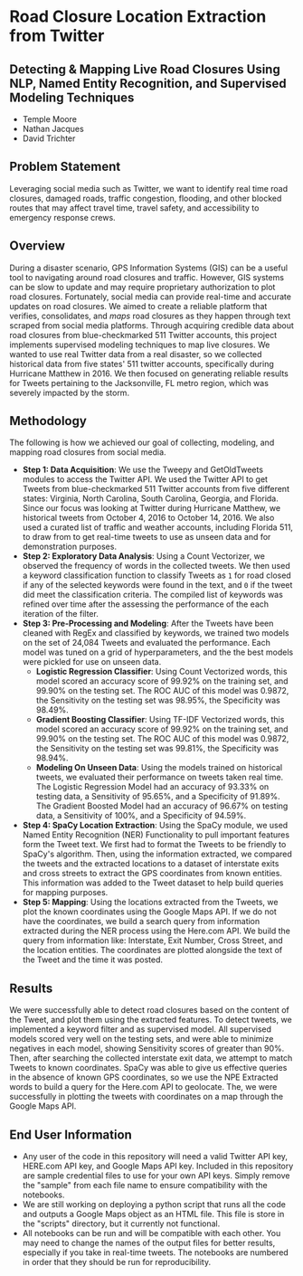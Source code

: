 # Road Closure Location Extraction from Twitter
## Detecting & Mapping Live Road Closures Using NLP, Named Entity Recognition, and Supervised Modeling Techniques

- Temple Moore
- Nathan Jacques
- David Trichter

## Problem Statement
Leveraging social media such as Twitter, we want to identify real time road closures, damaged roads, traffic congestion, flooding, and other blocked routes that may affect travel time, travel safety, and accessibility to emergency response crews.


## Overview
During a disaster scenario, GPS Information Systems (GIS) can be a useful tool to navigating around road closures and traffic. However, GIS systems can be slow to update and may require proprietary authorization to plot road closures. Fortunately, social media can provide real-time and accurate updates on road closures.  We aimed to create a reliable platform that verifies, consolidates, and _maps_ road closures as they happen through text scraped from social media platforms. Through acquiring credible data about road closures from blue-checkmarked 511 Twitter accounts, this project implements supervised modeling techniques to map live closures. We wanted to use real Twitter data from a real disaster, so we collected historical data from five states' 511 twitter accounts, specifically during Hurricane Matthew in 2016. We then focused on generating reliable results for Tweets pertaining to the Jacksonville, FL metro region, which was severely impacted by the storm.

## Methodology
The following is how we achieved our goal of collecting, modeling, and mapping road closures from social media.
- **Step 1: Data Acquisition**: We use the Tweepy and GetOldTweets modules to access the Twitter API. We used the Twitter API to get Tweets from blue-checkmarked 511 Twitter accounts from five different states: Virginia, North Carolina, South Carolina, Georgia, and Florida. Since our focus was looking at Twitter during Hurricane Matthew, we historical tweets from October 4, 2016 to October 14, 2016. We also used a curated list of traffic and weather accounts, including Florida 511, to draw from to get real-time tweets to use as unseen data and for demonstration purposes.
- **Step 2: Exploratory Data Analysis**: Using a Count Vectorizer, we observed the frequency of words in the collected tweets. We then used a keyword classification function to classify Tweets as `1` for road closed  if any of the selected keywords were found in the text, and `0` if the tweet did meet the classification criteria. The compiled list of keywords was refined over time after the assessing the performance of the each iteration of the filter.
- **Step 3: Pre-Processing and Modeling**: After the Tweets have been cleaned with RegEx and classified by keywords, we trained two models on the set of 24,084 Tweets and evaluated the performance. Each model was tuned on a grid of hyperparameters, and the the best models were pickled for use on unseen data.
  - **Logistic Regression Classifier**: Using Count Vectorized words, this model scored an accuracy score of 99.92% on the training set, and 99.90% on the testing set. The ROC AUC of this model was 0.9872, the Sensitivity on the testing set was 98.95%, the Specificity was 98.49%.
  - **Gradient Boosting Classifier**: Using TF-IDF Vectorized words, this model scored an accuracy score of 99.92% on the training set, and 99.90% on the testing set. The ROC AUC of this model was 0.9872, the Sensitivity on the testing set was 99.81%, the Specificity was 98.94%.
  - **Modeling On Unseen Data**: Using the models trained on historical tweets, we evaluated their performance on tweets taken real time. The Logistic Regression Model had an accuracy of 93.33% on testing data, a Sensitivity of 95.65%, and a Specificity of 91.89%. The Gradient Boosted Model had an accuracy of 96.67% on testing data, a Sensitivity of 100%, and a Specificity of 94.59%.
- **Step 4: SpaCy Location Extraction**: Using the SpaCy module, we used Named Entity Recognition (NER) Functionality to pull important features form the Tweet text. We first had to format the Tweets to be friendly to SpaCy's algorithm. Then, using the information extracted, we compared the tweets and the extracted locations to a dataset of interstate exits and cross streets to extract the GPS coordinates from known entities. This information was added to the Tweet dataset to help build queries for mapping purposes.
- **Step 5: Mapping**: Using the locations extracted from the Tweets, we plot the known coordinates using the Google Maps API. If we do not have the coordinates, we build a search query from information extracted during the NER process using the Here.com API. We build the query from information like: Interstate, Exit Number, Cross Street, and the location entities. The coordinates are plotted alongside the text of the Tweet and the time it was posted.

## Results
We were successfully able to detect road closures based on the content of the Tweet, and plot them using the extracted features.  To detect tweets, we implemented a keyword filter and as supervised model. All supervised models scored very well on the testing sets, and were able to minimize negatives in each model, showing Sensitivity scores of greater than 90%. Then, after searching the collected interstate exit data, we attempt to match Tweets to known coordinates. SpaCy was able to give us effective queries in the absence of known GPS coordinates, so we use the NPE Extracted words to build a query for the Here.com API to geolocate. The, we were successfully in plotting the tweets with coordinates on a map through the Google Maps API.

## End User Information
- Any user of the code in this repository will need a valid Twitter API key, HERE.com API key, and Google Maps API key. Included in this repository are sample credential files to use for your own API keys. Simply remove the "sample" from each file name to ensure compatibility with the notebooks.
- We are still working on deploying a python script that runs all the code and outputs a Google Maps object as an HTML file. This file is store in the "scripts" directory, but it currently not functional.
- All notebooks can be run and will be compatible with each other. You may need to change the names of the output files for better results, especially if you take in real-time tweets. The notebooks are numbered in order that they should be run for reproducibility.

